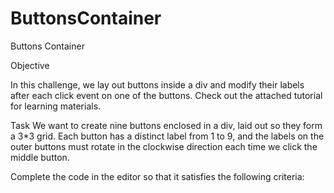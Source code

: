 # ButtonsContainer
Buttons Container

Objective

In this challenge, we lay out buttons inside a div and modify their labels after each click event on one of the buttons. Check out the attached tutorial for learning materials.

Task 
We want to create nine buttons enclosed in a div, laid out so they form a 3*3 grid. Each button has a distinct label from 1 to 9, and the labels on the outer buttons must rotate in the clockwise direction each time we click the middle button.

Complete the code in the editor so that it satisfies the following criteria:
